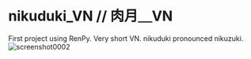 # nikuduki_VN // 肉月＿VN
First project using RenPy.
Very short VN.
nikuduki pronounced nikuzuki.
![screenshot0002](https://github.com/user-attachments/assets/3dd180e0-0fd2-4cb6-921e-ffa436d6c80a)
